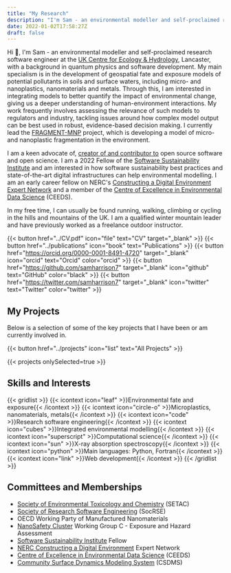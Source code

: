 ```yaml
---
title: "My Research"
description: "I'm Sam - an environmental modeller and self-proclaimed research software engineering at UKCEH, Lancaster."
date: 2022-01-02T17:58:27Z
draft: false
---
```


Hi :wave:, I'm Sam - an environmental modeller and self-proclaimed research software engineer at the [UK Centre for Ecology & Hydrology](https://ceh.ac.uk), Lancaster, with a background in quantum physics and software development. My main specialism is in the development of geospatial fate and exposure models of potential pollutants in soils and surface waters, including micro- and nanoplastics, nanomaterials and metals. Through this, I am interested in integrating models to better quantify the impact of environmental change, giving us a deeper understanding of human-environment interactions. My work frequently involves assessing the relevance of such models to regulators and industry, tackling issues around how complex model output can be best used in robust, evidence-based decision making. I currently lead the [FRAGMENT-MNP](https://www.ceh.ac.uk/our-science/projects/fragment-mnp) project, which is developing a model of micro- and nanoplastic fragmentation in the environment.

I am a keen advocate of, [creator of and contributor to](https://github.com/samharrison7) open source software and open science. I am a 2022 Fellow of the [Software Sustainability Institute](https://software.ac.uk) and am interested in how software sustainability best practices and state-of-the-art digital infrastructures can help environmental modelling. I am an early career fellow on NERC's [Constructing a Digital Environment Expert Network](https://digitalenvironment.org) and a member of the [Centre of Excellence in Environmental Data Science](https://ceeds.ac.uk) (CEEDS).

In my free time, I can usually be found running, walking, climbing or cycling in the hills and mountains of the UK. I am a qualified winter mountain leader and have previously worked as a freelance outdoor instructor.

{{< button href="../CV.pdf" icon="file" text="CV" target="_blank" >}}
{{< button href="../publications" icon="book" text="Publications" >}}
{{< button href="https://orcid.org/0000-0001-8491-4720" target="_blank" icon="orcid" text="Orcid" color="orcid" >}}
{{< button href="https://github.com/samharrison7" target="_blank" icon="github" text="GitHub" color="black" >}}
{{< button href="https://twitter.com/samharrison7" target="_blank" icon="twitter" text="Twitter" color="twitter" >}}

## My Projects

Below is a selection of some of the key projects that I have been or am currently involved in.

{{< button href="../projects" icon="list" text="All Projects" >}}

{{< projects onlySelected=true >}}

## Skills and Interests

{{< gridlist >}}
{{< icontext icon="leaf" >}}Environmental fate and exposure{{< /icontext >}}
{{< icontext icon="circle-o" >}}Microplastics, nanomaterials, metals{{< /icontext >}}
{{< icontext icon="code" >}}Research software engineering{{< /icontext >}}
{{< icontext icon="cubes" >}}Integrated environmental modelling{{< /icontext >}}
{{< icontext icon="superscript" >}}Computational science{{< /icontext >}}
{{< icontext icon="sun" >}}X-ray absorption spectroscopy{{< /icontext >}}
{{< icontext icon="python" >}}Main languages: Python, Fortran{{< /icontext >}}
{{< icontext icon="link" >}}Web development{{< /icontext >}}
{{< /gridlist >}}


## Committees and Memberships

- [Society of Environmental Toxicology and Chemistry](https://setac.org) (SETAC)
- [Society of Research Software Engineering](https://society-rse.org) (SocRSE)
- OECD Working Party of Manufactured Nanomaterials
- [NanoSafety Cluster](https://www.nanosafetycluster.eu/) Working Group C - Exposure and Hazard Assessment
- [Software Sustainability Institute](https://software.ac.uk) Fellow
- [NERC Constructing a Digital Environment](https://digitalenvironment.org) Expert Network
- [Centre of Excellence in Environmental Data Science](https://ceeds.ac.uk) (CEEDS)
- [Community Surface Dynamics Modeling System](https://csdms.colorado.edu/) (CSDMS)